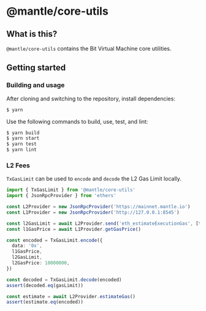 # @mantle/core-utils

## What is this?

`@mantle/core-utils` contains the Bit Virtual Machine core utilities.

## Getting started

### Building and usage

After cloning and switching to the repository, install dependencies:

```bash
$ yarn
```

Use the following commands to build, use, test, and lint:

```bash
$ yarn build
$ yarn start
$ yarn test
$ yarn lint
```

### L2 Fees

`TxGasLimit` can be used to `encode` and `decode` the L2 Gas Limit
locally.

```typescript
import { TxGasLimit } from '@mantle/core-utils'
import { JsonRpcProvider } from 'ethers'

const L2Provider = new JsonRpcProvider('https://mainnet.mantle.io')
const L1Provider = new JsonRpcProvider('http://127.0.0.1:8545')

const l2GasLimit = await L2Provider.send('eth_estimateExecutionGas', [tx])
const l1GasPrice = await L1Provider.getGasPrice()

const encoded = TxGasLimit.encode({
  data: '0x',
  l1GasPrice,
  l2GasLimit,
  l2GasPrice: 10000000,
})

const decoded = TxGasLimit.decode(encoded)
assert(decoded.eq(gasLimit))

const estimate = await L2Provider.estimateGas()
assert(estimate.eq(encoded))
```
